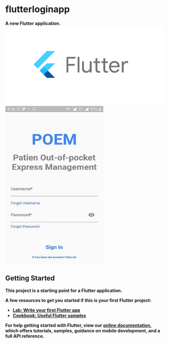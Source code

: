 # flutterloginapp

<b>A new Flutter application.<b>
<img src="fl.png"  width="1000" height="250" >
<img src="flutterAppUI.jpeg"  width="310" height="500" >

## Getting Started

This project is a starting point for a Flutter application.

A few resources to get you started if this is your first Flutter project:

- [Lab: Write your first Flutter app](https://flutter.dev/docs/get-started/codelab)
- [Cookbook: Useful Flutter samples](https://flutter.dev/docs/cookbook)

For help getting started with Flutter, view our
[online documentation](https://flutter.dev/docs), which offers tutorials,
samples, guidance on mobile development, and a full API reference.
